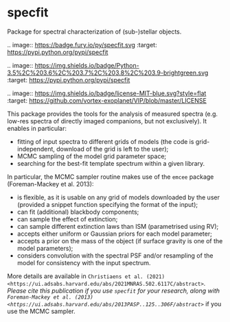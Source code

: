 # specfit
Package for spectral characterization of (sub-)stellar objects.

.. image:: https://badge.fury.io/py/specfit.svg
    :target: https://pypi.python.org/pypi/specfit

.. image:: https://img.shields.io/badge/Python-3.5%2C%203.6%2C%203.7%2C%203.8%2C%203.9-brightgreen.svg
    :target: https://pypi.python.org/pypi/specfit

.. image:: https://img.shields.io/badge/license-MIT-blue.svg?style=flat
    :target: https://github.com/vortex-exoplanet/VIP/blob/master/LICENSE

This package provides the tools for the analysis of measured spectra (e.g. low-res spectra of directly imaged companions, but not exclusively). It enables in particular:
- fitting of input spectra to different grids of models (the code is grid-independent, download of the grid is left to the user);  
- MCMC sampling of the model grid parameter space;
- searching for the best-fit template spectrum within a given library.

In particular, the MCMC sampler routine makes use of the `emcee` package (Foreman-Mackey et al. 2013):
- is flexible, as it is usable on any grid of models downloaded by the user (provided a snippet function specifying the format of the input);
- can fit (additional) blackbody components;
- can sample the effect of extinction; 
- can sample different extinction laws than ISM (parametrised using RV);
- accepts either uniform or Gaussian priors for each model parameter; 
- accepts a prior on the mass of the object (if surface gravity is one of the model parameters);
- considers convolution with the spectral PSF and/or resampling of the model for consistency with the input spectrum.

More details are available in `Christiaens et al. (2021) <https://ui.adsabs.harvard.edu/abs/2021MNRAS.502.6117C/abstract>`_.
Please cite this publication if you use `specfit` for your research, along with `Foreman-Mackey et al. (2013) <https://ui.adsabs.harvard.edu/abs/2013PASP..125..306F/abstract>`_ if you use the MCMC sampler.